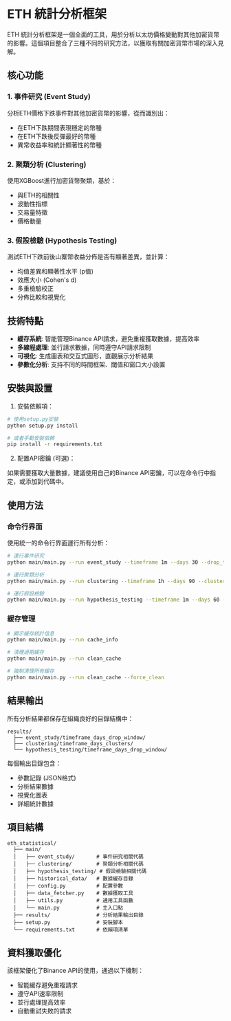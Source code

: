 # ETH 統計分析框架

ETH 統計分析框架是一個全面的工具，用於分析以太坊價格變動對其他加密貨幣的影響。這個項目整合了三種不同的研究方法，以獲取有關加密貨幣市場的深入見解。

## 核心功能

### 1. 事件研究 (Event Study)

分析ETH價格下跌事件對其他加密貨幣的影響，從而識別出：
- 在ETH下跌期間表現穩定的幣種
- 在ETH下跌後反彈最好的幣種
- 異常收益率和統計顯著性的幣種

### 2. 聚類分析 (Clustering)

使用XGBoost進行加密貨幣聚類，基於：
- 與ETH的相關性
- 波動性指標
- 交易量特徵
- 價格動量

### 3. 假設檢驗 (Hypothesis Testing)

測試ETH下跌前後山寨幣收益分佈是否有顯著差異，並計算：
- 均值差異和顯著性水平 (p值)
- 效應大小 (Cohen's d)
- 多重檢驗校正
- 分佈比較和視覺化

## 技術特點

- **緩存系統**: 智能管理Binance API請求，避免重複獲取數據，提高效率
- **多線程處理**: 並行請求數據，同時遵守API請求限制
- **可視化**: 生成圖表和交互式圖形，直觀展示分析結果
- **參數化分析**: 支持不同的時間框架、閾值和窗口大小設置

## 安裝與設置

1. 安裝依賴項：

```bash
# 使用setup.py安裝
python setup.py install

# 或者手動安裝依賴
pip install -r requirements.txt
```

2. 配置API密鑰 (可選)：

如果需要獲取大量數據，建議使用自己的Binance API密鑰，可以在命令行中指定，或添加到代碼中。

## 使用方法

### 命令行界面

使用統一的命令行界面運行所有分析：

```bash
# 運行事件研究
python main/main.py --run event_study --timeframe 1m --days 30 --drop_threshold -0.01

# 運行聚類分析
python main/main.py --run clustering --timeframe 1h --days 90 --clusters 5

# 運行假設檢驗
python main/main.py --run hypothesis_testing --timeframe 1m --days 60 --pre_event_window 30 --post_event_window 30
```

### 緩存管理

```bash
# 顯示緩存統計信息
python main/main.py --run cache_info

# 清理過期緩存
python main/main.py --run clean_cache

# 強制清理所有緩存
python main/main.py --run clean_cache --force_clean
```

## 結果輸出

所有分析結果都保存在組織良好的目錄結構中：

```
results/
  ├── event_study/timeframe_days_drop_window/
  ├── clustering/timeframe_days_clusters/
  └── hypothesis_testing/timeframe_days_drop_window/
```

每個輸出目錄包含：
- 參數記錄 (JSON格式)
- 分析結果數據
- 視覺化圖表
- 詳細統計數據

## 項目結構

```
eth_statistical/
  ├── main/
  │   ├── event_study/       # 事件研究相關代碼
  │   ├── clustering/        # 聚類分析相關代碼
  │   ├── hypothesis_testing/ # 假設檢驗相關代碼
  │   ├── historical_data/   # 數據緩存目錄
  │   ├── config.py          # 配置參數
  │   ├── data_fetcher.py    # 數據獲取工具
  │   ├── utils.py           # 通用工具函數
  │   └── main.py            # 主入口點
  ├── results/               # 分析結果輸出目錄
  ├── setup.py               # 安裝腳本
  └── requirements.txt       # 依賴項清單
```

## 資料獲取優化

該框架優化了Binance API的使用，通過以下機制：
- 智能緩存避免重複請求
- 遵守API速率限制
- 並行處理提高效率
- 自動重試失敗的請求

